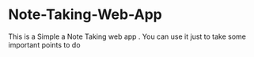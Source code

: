 # Note-Taking-Web-App
This is a Simple a Note Taking web app . You can use it just to take some important points to do

